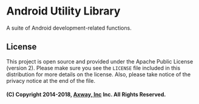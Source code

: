 # Android Utility Library

A suite of Android development-related functions.

## License

This project is open source and provided under the Apache Public License (version 2). Please make
sure you see the `LICENSE` file included in this distribution for more details on the license. Also,
please take notice of the privacy notice at the end of the file.

#### (C) Copyright 2014-2018, [Axway, Inc](http://www.axway.com/) Inc. All Rights Reserved.
